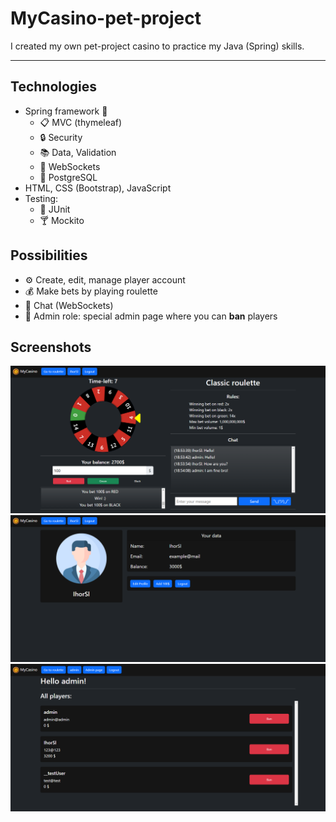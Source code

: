 # MyCasino-pet-project
I created my own pet-project casino to practice my Java (Spring) skills.
___
## Technologies
* Spring framework :leaves:
    * :clipboard: MVC (thymeleaf)
    * :lock: Security
    * :books: Data, Validation
    * :speech_balloon: WebSockets
    * :elephant: PostgreSQL
* HTML, CSS (Bootstrap), JavaScript
* Testing:
    * :test_tube: JUnit
    * :cocktail: Mockito
## Possibilities
* :gear: Create, edit, manage player account
* :moneybag: Make bets by playing roulette
* :speech_balloon: Chat (WebSockets)
* :robot: Admin role: special admin page where you can **ban** players
## Screenshots
<img src="./casino_screen1.png">
<img src="./casino_screen2.png">
<img src="./casino_screen3.png">